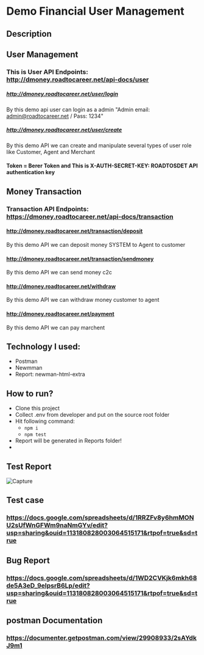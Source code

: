 # Demo Financial User Management
## Description
## User Management
### This is  User API Endpoints: http://dmoney.roadtocareer.net/api-docs/user

##### http://dmoney.roadtocareer.net/user/login   
 By this demo  api  user can login as a admin "Admin email: admin@roadtocareer.net / Pass: 1234" 
 
##### http://dmoney.roadtocareer.net/user/create
By this demo API we can create and manipulate several types of user role like Customer, Agent and Merchant 
#### Token = Berer Token and This is X-AUTH-SECRET-KEY: ROADTOSDET API authentication key


## Money Transaction 
### Transaction API Endpoints: https://dmoney.roadtocareer.net/api-docs/transaction

#### http://dmoney.roadtocareer.net/transaction/deposit
By this demo API we can deposit money SYSTEM to Agent to customer

#### http://dmoney.roadtocareer.net/transaction/sendmoney
By this demo API we can send money c2c


#### http://dmoney.roadtocareer.net/withdraw
By this demo API we can withdraw money customer to agent


#### http://dmoney.roadtocareer.net/payment
By this demo API we can pay marchent 

## Technology I used:
- Postman
- Newmman
- Report: newman-html-extra
## How to run?
- Clone this project
- Collect .env from developer and put on the source root folder
- Hit following command:
  - ``` npm i ```
  - ``` npm test ```
- Report will be generated in Reports folder!
- 
## Test Report
![Capture](https://github.com/user-attachments/assets/59ae1804-0625-48cf-a2d6-67e894664cc7)

## Test case
### https://docs.google.com/spreadsheets/d/1RRZFv8y6hmMONU2sUfWnGFWm9naNmGYv/edit?usp=sharing&ouid=113180828003064515171&rtpof=true&sd=true
## Bug Report
### https://docs.google.com/spreadsheets/d/1WD2CVKjk6mkh68de5A3eD_9eIpsrB6Lp/edit?usp=sharing&ouid=113180828003064515171&rtpof=true&sd=true
## postman Documentation
### https://documenter.getpostman.com/view/29908933/2sAYdkJ9m1
